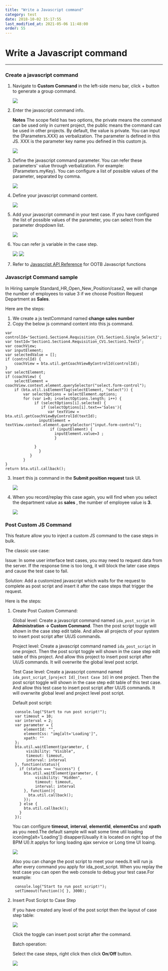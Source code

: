 ```yaml
---
title: "Write a Javascript command"
category: test
date: 2018-10-02 15:17:55
last_modified_at: 2021-05-06 11:48:00
order: 55
---
```


# Write a Javascript command
***
### Create a javascript command

1. Navigate to **Custom Command** in the left-side menu bar, click + button to generate a group command.

   ![][test_js_command]

2. Enter the javascript command info.

   **Notes** The scope field has two options, the private means the command can be used only in current project, the public means the command can be used in other projects. By default, the value is private. You can input the {Parameters.XXX} as verbalization. The parameter is defined in this JS. XXX is the parameter key name you defined in this custom js.

   ![][test_js_command_info]

3. Define the javascript command parameter. You can refer these parameters' value through verbalization.
For example: {Parameters.myKey}. You can configure a list of possible values of the parameter, separated by comma.

   ![][test_js_command_parameter]

4. Define your javascript command content.

   ![][test_js_command_logic]


5. Add your javascript command in your test case. If you have configured the list of possible values of the parameter, you can select from the parameter dropdown list.

   ![][test_add_js_command]

6. You can  refer js variable in the case step.

   ![][test_js_casestep]
   ![][test_js_commandlist]


7. Refer to [Javascript API Reference](../references/references-js-api.html) for OOTB
Javascript functions   

### Javascript Command sample
   In Hiring sample Standard_HR_Open_New_Position/case2, we will change the number of employees to value 3 if we choose Position Request Department as **Sales**.

   Here are the steps:
1. We create a js testCommand named **change sales number**    
2. Copy the below js command content into this js command.

```
var controlId='Section1.Section4.Requisition_CV1.Section1.Single_Select2';   
var textId='Section1.Section4.Requisition_CV1.Section1.Text3';   
var coachView;   
var inputElement;   
var selectedValue = [];  
if (controlId) {   
    coachView = bta.util.getCoachViewByControlId(controlId);     
}   
var selectElement;   
if (coachView) {   
	selectElement = coachView.context.element.querySelector("select.form-control");     
	if (bta.util.isElementTag(selectElement, "select")) {   
	    var selectOptions = selectElement.options;   
	    for (var i=0; i<selectOptions.length; i++) {   
	    	 if (selectOptions[i].selected) {                 
	    		if (selectOptions[i].text=='Sales'){                 
                   var textView = bta.util.getCoachViewByControlId(textId);                 
	           inputElement = textView.context.element.querySelector("input.form-control");	   
                    if (inputElement) {        
                      inputElement.value=3 ;   
                      }    

 	    	 }   
      	       }   
           }      
        }   
}    
return bta.util.callback();

```
3. Insert this js command in the **Submit position request**  task UI.

   ![][test_js_commandsample]

4. When you record/replay this case again, you will find when you select the department value as **sales** , the number of employee value is **3**.

   ![][test_js_commandresult]


### Post Custom JS Command

  This feature allow you to inject a custom JS command to the case steps in bulk.

  The classic use case:

  Issue:
  In some user interface test cases, you may need to request data from the server. If the response time is too long, it will block the later case steps and cause the test case to fail.

  Solution:
  Add a customized javascript which waits for the request to complete as post script and insert it after the case steps that trigger the request.

Here is the steps:

1. Create Post Custom Command:

   Global level: Create a javascript command named `ida_post_script` in **Administration -> Custom Command**. Then the post script toggle will shown in the case step edit table. And allow all projects of your system to insert post script after UI/JS commands.

   Project level: Create a javascript command named `ida_post_script` in one project. Then the post script toggle will shown in the case step edit table of this project. And allow this project to insert post script after UI/JS commands. It will overwrite the global level post script.

   Test Case level: Create a javascript command named `ida_post_script_[project Id]_[test Case Id]` in one project. Then the post script toggle will shown in the case step edit table of this test case. And allow this test case to insert post script after UI/JS commands. It will overwrite global level and project level post script.

   Default post script:

   ```
	console.log("Start to run post script!");
	var timeout = 10;
	var interval = 2;
	var parameter = {
		elementId: "",
		elementCss: "img[alt='Loading']",
		xpath: ""
	};
	bta.util.waitElement(parameter, {
		 visibility: "Visible",
	     timeout: timeout,
	     interval: interval
	}, function(status){
	  if (status === "success") {
	    bta.util.waitElement(parameter, {
	         visibility: "Hidden",
	         timeout: timeout,
	         interval: interval
	    }, function(){
	      bta.util.callback();
	    });
	  } else {
	    bta.util.callback();
	  }
	});

   ```

   You can configure **timeout**, **interval**, **elementId**, **elementCss** and **xpath** as you need.The default sample
   will wait some time util  loading icon(img[alt='Loading']) disapper(Usually it is located on right top of the BPM UI).It    applys for long loading ajax      service or Long time UI loaing.

   ![][test_post_script_sampleUI]

   Also you can change the post script to meet your needs.It will run js after every command you apply for ida_post_script.
   When you replay the test case you can open the web console to debug your test case.For example:

   ```
	console.log("Start to run post script!");
	setTimeout(function(){ }, 3000);
    ```
2. Insert Post Script to Case Step

   If you have created any level of the post script then the layout of case step table:

   ![][test_post_script_look]

   Click the toggle can insert post script after the command.

   Batch operation:

   Select the case steps, right click then click **On**/**Off** button.

   ![][test_operation_post_script]



  [test_js_command]: ../images/test/test_js_command.PNG
  [test_js_command_info]: ../images/test/test_js_command_info.PNG
  [test_js_command_parameter]: ../images/test/test_js_command_parameter.PNG
  [test_js_command_logic]: ../images/test/test_js_command_logic.PNG
  [test_add_js_command]: ../images/test/test_js_command_add.PNG
  [test_js_casestep]: ../images/test/test_js_casestep.PNG
  [test_js_commandlist]: ../images/test/test_js_commandlist.PNG
  [test_js_commandsample]: ../images/test/test_js_commandsample.PNG
  [test_js_commandresult]: ../images/test/test_js_commandresult.PNG
  [test_post_script_look]: ../images/test/test_post_script_look.PNG
  [test_post_script_sampleUI]: ../images/test/test_post_script_sample.PNG
  [test_operation_post_script]: ../images/test/test_operation_post_script.png
